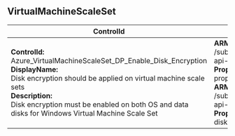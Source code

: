 ## VirtualMachineScaleSet

| ControlId | Dependent Azure API(s) and Properties | Control spec-let |
|-----------|-------------------------------------|------------------|
| <b>ControlId:</b><br>Azure_VirtualMachineScaleSet_DP_Enable_Disk_Encryption<br><b>DisplayName:</b><br>Disk encryption should be applied on virtual machine scale sets<br><b>Description: </b><br> Disk encryption must be enabled on both OS and data disks for Windows Virtual Machine Scale Set |<b> ARM API to get configuration of a Virtual Machine Scale Set: </b> <br> /subscriptions/{subscriptionId}/providers/Microsoft.Compute/virtualMachineScaleSets? <br> api-version=2019-07-01 <br><b>Properties:</b><br> properties.virtualMachineProfile.extensionProfile.extensions[*].type, properties.virtualMachineProfile.extensionProfile.extensions.[*].provisioningState <br> <b>ARM API to get instance view of Virtual Machines in a Virtual Machine Scale Set</b> <br> /subscriptions/{subscriptionId}/resourceGroups/{resourceGroupName}/providers/Microsoft.Compute/virtualMachineScaleSets/{vmScaleSetName}/virtualmachines/{instanceId}/instanceView? <br> api-version=2021-03-01 <br><b>Properties</b><br> disks.statuses[*].code | <b>Passed: </b><br>Azure disk encryption extension is installed and existing disks (OS and Data) are encrypted.<br><b>Failed: </b><br>Azure disk encryption extension is not installed/One or more existing disks (OS or Data) are in a non-compliant state (Any other state other than Encrypted is a non-compliant state. Possible states: Encrypted/NotEncrypted/NotMounted/DecryptionInProgress/EncryptionInProgress/VMRestartPending/Unknown/NoDiskFound) <br><b>Verify: </b><br>Storage profile for VM Scale Set unavailable or number of Virtual Machine instances in VM Scale Set exceeded scan limit. |

